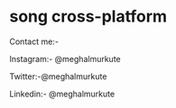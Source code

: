 # song cross-platform

Contact me:-

Instagram:- @meghalmurkute

Twitter:-@meghalmurkute

Linkedin:- @meghalmurkute
